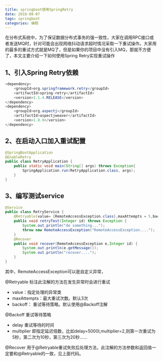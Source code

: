 ```yaml
---
title: springboot使用SpringRetry
date: 2018-08-07
tags: springboot
categories: 编程
---
```

在分布式系统中，为了保证数据分布式事务的强一致性，大家在调用RPC接口或者发送MQ时，针对可能会出现网络抖动请求超时情况采取一下重试操作。大家用的最多的重试方式就是MQ了，但是如果你的项目中没有引入MQ，那就不方便了，本文主要介绍一下如何使用Spring Retry实现重试操作

## 1、引入Spring Retry依赖
``` java
<dependency>
    <groupId>org.springframework.retry</groupId>
    <artifactId>spring-retry</artifactId>
    <version>1.1.4.RELEASE</version>
</dependency>
<dependency>
    <groupId>org.aspectj</groupId>
    <artifactId>aspectjweaver</artifactId>
    <version>1.8.9</version>
</dependency>
```
## 2、在启动入口加入重试配置

``` java
@SpringBootApplication
@EnableRetry
public class RetryApplication {
	public static void main(String[] args) throws Exception{
		SpringApplication.run(RetryApplication.class, args);
	}
}
```
## 3、编写测试service
``` java
@Service
public class RetryService {
    @Retryable(value= {RemoteAccessException.class},maxAttempts = 5,backoff = @Backoff(delay = 5000l,multiplier = 1))
    public void retryTest(Integer id) throws Exception {
        System.out.println("do something...");
        throw new RemoteAccessException("RemoteAccessException....");
    }
    @Recover
    public void recover(RemoteAccessException e,Integer id) {
        System.out.println(e.getMessage());
        System.out.println("recover....");
    }
}
```
其中，RemoteAccessException可以是自定义异常，

@Retryable 标注此注解的方法在发生异常时会进行重试
  * value：指定处理的异常类
  * maxAttempts：最大重试次数。默认3次
  * backoff： 重试等待策略。默认使用@Backoff注解

@Backoff 重试等待策略
  * delay 重试等待的时间
  * multiplier 即指定延迟倍数，比如delay=5000l,multiplier=2,则第一次重试为5秒，第二次为10秒，第三次为20秒……

@Recover 用于@Retryable重试失败后处理方法，此注解的方法参数和返回值一定要和@Retryable的一致，见上面代码。



